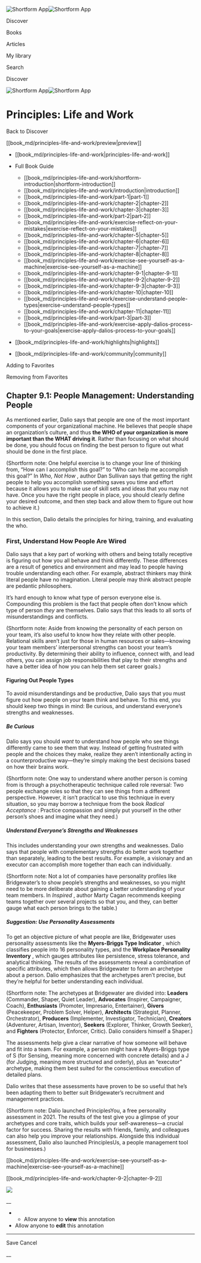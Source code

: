 ![Shortform App](/img/logo.36a2399e.svg)![Shortform App](/img/logo-dark.70c1b072.svg)

Discover

Books

Articles

My library

Search

Discover

![Shortform App](/img/logo.36a2399e.svg)![Shortform App](/img/logo-dark.70c1b072.svg)

# Principles: Life and Work

Back to Discover

[[book_md/principles-life-and-work/preview|preview]]

  * [[book_md/principles-life-and-work|principles-life-and-work]]
  * Full Book Guide

    * [[book_md/principles-life-and-work/shortform-introduction|shortform-introduction]]
    * [[book_md/principles-life-and-work/introduction|introduction]]
    * [[book_md/principles-life-and-work/part-1|part-1]]
    * [[book_md/principles-life-and-work/chapter-2|chapter-2]]
    * [[book_md/principles-life-and-work/chapter-3|chapter-3]]
    * [[book_md/principles-life-and-work/part-2|part-2]]
    * [[book_md/principles-life-and-work/exercise-reflect-on-your-mistakes|exercise-reflect-on-your-mistakes]]
    * [[book_md/principles-life-and-work/chapter-5|chapter-5]]
    * [[book_md/principles-life-and-work/chapter-6|chapter-6]]
    * [[book_md/principles-life-and-work/chapter-7|chapter-7]]
    * [[book_md/principles-life-and-work/chapter-8|chapter-8]]
    * [[book_md/principles-life-and-work/exercise-see-yourself-as-a-machine|exercise-see-yourself-as-a-machine]]
    * [[book_md/principles-life-and-work/chapter-9-1|chapter-9-1]]
    * [[book_md/principles-life-and-work/chapter-9-2|chapter-9-2]]
    * [[book_md/principles-life-and-work/chapter-9-3|chapter-9-3]]
    * [[book_md/principles-life-and-work/chapter-10|chapter-10]]
    * [[book_md/principles-life-and-work/exercise-understand-people-types|exercise-understand-people-types]]
    * [[book_md/principles-life-and-work/chapter-11|chapter-11]]
    * [[book_md/principles-life-and-work/part-3|part-3]]
    * [[book_md/principles-life-and-work/exercise-apply-dalios-process-to-your-goals|exercise-apply-dalios-process-to-your-goals]]
  * [[book_md/principles-life-and-work/highlights|highlights]]
  * [[book_md/principles-life-and-work/community|community]]



Adding to Favorites 

Removing from Favorites 

## Chapter 9.1: People Management: Understanding People

As mentioned earlier, Dalio says that people are one of the most important components of your organizational machine. He believes that people shape an organization’s culture, and thus **the WHO of your organization is more important than the WHAT driving it**. Rather than focusing on what should be done, you should focus on finding the best person to figure out what should be done in the first place.

(Shortform note: One helpful exercise is to change your line of thinking from, “How can I accomplish this goal?” to “Who can help me accomplish this goal?” In _Who, Not How_ , author Dan Sullivan says that getting the right people to help you accomplish something saves you time and effort because it allows you to make use of skill sets and ideas that you may not have. Once you have the right people in place, you should clearly define your desired outcome, and then step back and allow them to figure out how to achieve it.)

In this section, Dalio details the principles for hiring, training, and evaluating the who.

### First, Understand How People Are Wired

Dalio says that a key part of working with others and being totally receptive is figuring out how you all behave and think differently. These differences are a result of genetics and environment and may lead to people having trouble understanding each other. For example, abstract thinkers may think literal people have no imagination. Literal people may think abstract people are pedantic philosophers.

It’s hard enough to know what type of person everyone else is. Compounding this problem is the fact that people often don’t know which type of person _they_ are themselves. Dalio says that this leads to all sorts of misunderstandings and conflicts.

(Shortform note: Aside from knowing the personality of each person on your team, it’s also useful to know how they relate with other people. Relational skills aren’t just for those in human resources or sales—knowing your team members’ interpersonal strengths can boost your team’s productivity. By determining their ability to influence, connect with, and lead others, you can assign job responsibilities that play to their strengths and have a better idea of how you can help them set career goals.)

#### Figuring Out People Types

To avoid misunderstandings and be productive, Dalio says that you must figure out how people on your team think and behave. To this end, you should keep two things in mind: Be curious, and understand everyone’s strengths and weaknesses.

##### Be Curious

Dalio says you should _want_ to understand how people who see things differently came to see them that way. Instead of getting frustrated with people and the choices they make, realize they aren’t intentionally acting in a counterproductive way—they’re simply making the best decisions based on how their brains work.

(Shortform note: One way to understand where another person is coming from is through a psychotherapeutic technique called role reversal: Two people exchange roles so that they can see things from a different perspective. However, it isn’t practical to use this technique in every situation, so you may borrow a technique from the book _Radical Acceptance_ : Practice compassion and simply put yourself in the other person’s shoes and imagine what they need.)

##### Understand Everyone’s Strengths and Weaknesses

This includes understanding your _own_ strengths and weaknesses. Dalio says that people with complementary strengths do better work together than separately, leading to the best results. For example, a visionary and an executor can accomplish more together than each can individually.

(Shortform note: Not a lot of companies have personality profiles like Bridgewater’s to show people’s strengths and weaknesses, so you might need to be more deliberate about gaining a better understanding of your team members. In _Inspired_ , author Marty Cagan recommends keeping teams together over several projects so that you, and they, can better gauge what each person brings to the table.)

##### Suggestion: Use Personality Assessments

To get an objective picture of what people are like, Bridgewater uses personality assessments like the **Myers-Briggs Type Indicator** , which classifies people into 16 personality types, and the **Workplace Personality Inventory** , which gauges attributes like persistence, stress tolerance, and analytical thinking. The results of the assessments reveal a combination of specific attributes, which then allows Bridgewater to form an archetype about a person. Dalio emphasizes that the archetypes aren’t precise, but they’re helpful for better understanding each individual.

(Shortform note: The archetypes at Bridgewater are divided into: **Leaders** (Commander, Shaper, Quiet Leader), **Advocates** (Inspirer, Campaigner, Coach), **Enthusiasts** (Promoter, Impresario, Entertainer), **Givers** (Peacekeeper, Problem Solver, Helper), **Architects** (Strategist, Planner, Orchestrator), **Producers** (Implementer, Investigator, Technician), **Creators** (Adventurer, Artisan, Inventor), **Seekers** (Explorer, Thinker, Growth Seeker), and **Fighters** (Protector, Enforcer, Critic). Dalio considers himself a Shaper.)

The assessments help give a clear narrative of how someone will behave and fit into a team. For example, a person might have a Myers-Briggs type of S (for Sensing, meaning more concerned with concrete details) and a J (for Judging, meaning more structured and orderly), plus an “executor” archetype, making them best suited for the conscientious execution of detailed plans.

Dalio writes that these assessments have proven to be so useful that he’s been adapting them to better suit Bridgewater’s recruitment and management practices.

(Shortform note: Dalio launched PrinciplesYou, a free personality assessment in 2021. The results of the test give you a glimpse of your archetypes and core traits, which builds your self-awareness—a crucial factor for success. Sharing the results with friends, family, and colleagues can also help you improve your relationships. Alongside this individual assessment, Dalio also launched PrinciplesUs, a people management tool for businesses.)

[[book_md/principles-life-and-work/exercise-see-yourself-as-a-machine|exercise-see-yourself-as-a-machine]]

[[book_md/principles-life-and-work/chapter-9-2|chapter-9-2]]

![](https://bat.bing.com/action/0?ti=56018282&Ver=2&mid=381df73c-2465-4868-82da-7bb5af1b5bd5&sid=f30c5e70639211ee87d33f0876d93783&vid=f30c9700639211eeb3a75d830392c94f&vids=0&msclkid=N&pi=0&lg=en-US&sw=800&sh=600&sc=24&nwd=1&tl=Shortform%20%7C%20Book&p=https%3A%2F%2Fwww.shortform.com%2Fapp%2Fbook%2Fprinciples-life-and-work%2Fchapter-9-1&r=&lt=302&evt=pageLoad&sv=1&rn=444677)

__

  *   * Allow anyone to **view** this annotation
  * Allow anyone to **edit** this annotation



* * *

Save Cancel

__



